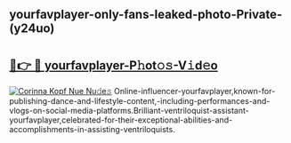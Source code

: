 ## yourfavplayer-only-fans​-leaked-photo​-Private-(y24uo)


# <h2><a href="https://mediaupload.pro?title=yourfavplayer&ref=git">🔗👉 🔴 yourfavplayer-P𝚑ot𝚘𝚜-V𝚒d𝚎o</a></h2>

[![Corinna Kopf Nue Nu𝚍e𝚜](https://i.imgur.com/0qMVB7G.gif)](https://mediaupload.pro?title=yourfavplayer&ref=git)
Online-influencer-yourfavplayer,known-for-publishing-dance-and-lifestyle-content,-including-performances-and-vlogs-on-social-media-platforms.Brilliant-ventriloquist-assistant-yourfavplayer,celebrated-for-their-exceptional-abilities-and-accomplishments-in-assisting-ventriloquists.  